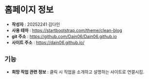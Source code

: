 # 홈페이지 정보

 - **작성자** : 20252241 김다인
 - **사용 테마** : https://startbootstrap.com/theme/clean-blog
 - **git 주소** : https://github.com/Dain06/Dain06.github.io
 - **사이트 주소** : https://dain06.github.io/

## 기능

 - **희망 직업 관련 정보**
  : 클릭 시 직업을 소개하고 설명하는 사이트로 연결시킴.


